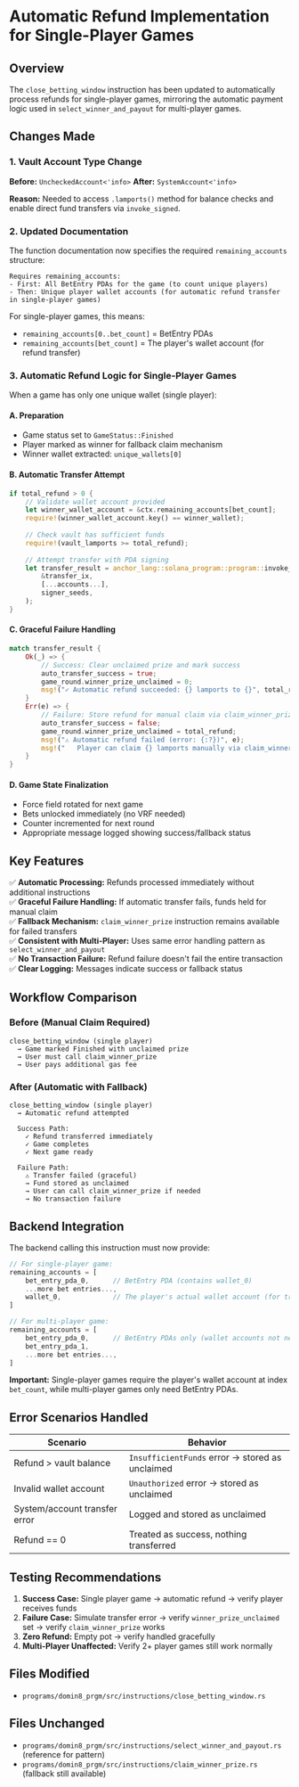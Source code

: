 # Automatic Refund Implementation for Single-Player Games

## Overview
The `close_betting_window` instruction has been updated to automatically process refunds for single-player games, mirroring the automatic payment logic used in `select_winner_and_payout` for multi-player games.

## Changes Made

### 1. Vault Account Type Change
**Before:** `UncheckedAccount<'info>`
**After:** `SystemAccount<'info>`

**Reason:** Needed to access `.lamports()` method for balance checks and enable direct fund transfers via `invoke_signed`.

### 2. Updated Documentation
The function documentation now specifies the required `remaining_accounts` structure:
```
Requires remaining_accounts: 
- First: All BetEntry PDAs for the game (to count unique players)
- Then: Unique player wallet accounts (for automatic refund transfer in single-player games)
```

For single-player games, this means:
- `remaining_accounts[0..bet_count]` = BetEntry PDAs
- `remaining_accounts[bet_count]` = The player's wallet account (for refund transfer)

### 3. Automatic Refund Logic for Single-Player Games

When a game has only one unique wallet (single player):

#### A. Preparation
- Game status set to `GameStatus::Finished`
- Player marked as winner for fallback claim mechanism
- Winner wallet extracted: `unique_wallets[0]`

#### B. Automatic Transfer Attempt
```rust
if total_refund > 0 {
    // Validate wallet account provided
    let winner_wallet_account = &ctx.remaining_accounts[bet_count];
    require!(winner_wallet_account.key() == winner_wallet);
    
    // Check vault has sufficient funds
    require!(vault_lamports >= total_refund);
    
    // Attempt transfer with PDA signing
    let transfer_result = anchor_lang::solana_program::program::invoke_signed(
        &transfer_ix,
        [...accounts...],
        signer_seeds,
    );
}
```

#### C. Graceful Failure Handling
```rust
match transfer_result {
    Ok(_) => {
        // Success: Clear unclaimed prize and mark success
        auto_transfer_success = true;
        game_round.winner_prize_unclaimed = 0;
        msg!("✓ Automatic refund succeeded: {} lamports to {}", total_refund, winner_wallet);
    }
    Err(e) => {
        // Failure: Store refund for manual claim via claim_winner_prize
        auto_transfer_success = false;
        game_round.winner_prize_unclaimed = total_refund;
        msg!("⚠️ Automatic refund failed (error: {:?})", e);
        msg!("   Player can claim {} lamports manually via claim_winner_prize", total_refund);
    }
}
```

#### D. Game State Finalization
- Force field rotated for next game
- Bets unlocked immediately (no VRF needed)
- Counter incremented for next round
- Appropriate message logged showing success/fallback status

## Key Features

✅ **Automatic Processing:** Refunds processed immediately without additional instructions  
✅ **Graceful Failure Handling:** If automatic transfer fails, funds held for manual claim  
✅ **Fallback Mechanism:** `claim_winner_prize` instruction remains available for failed transfers  
✅ **Consistent with Multi-Player:** Uses same error handling pattern as `select_winner_and_payout`  
✅ **No Transaction Failure:** Refund failure doesn't fail the entire transaction  
✅ **Clear Logging:** Messages indicate success or fallback status  

## Workflow Comparison

### Before (Manual Claim Required)
```
close_betting_window (single player)
  → Game marked Finished with unclaimed prize
  → User must call claim_winner_prize
  → User pays additional gas fee
```

### After (Automatic with Fallback)
```
close_betting_window (single player)
  → Automatic refund attempted
  
  Success Path:
    ✓ Refund transferred immediately
    ✓ Game completes
    ✓ Next game ready
  
  Failure Path:
    ⚠️ Transfer failed (graceful)
    → Fund stored as unclaimed
    → User can call claim_winner_prize if needed
    → No transaction failure
```

## Backend Integration

The backend calling this instruction must now provide:

```rust
// For single-player game:
remaining_accounts = [
    bet_entry_pda_0,      // BetEntry PDA (contains wallet_0)
    ...more bet entries...,
    wallet_0,             // The player's actual wallet account (for transfer)
]

// For multi-player game:
remaining_accounts = [
    bet_entry_pda_0,      // BetEntry PDAs only (wallet accounts not needed)
    bet_entry_pda_1,
    ...more bet entries...,
]
```

**Important:** Single-player games require the player's wallet account at index `bet_count`, while multi-player games only need BetEntry PDAs.

## Error Scenarios Handled

| Scenario | Behavior |
|----------|----------|
| Refund > vault balance | `InsufficientFunds` error → stored as unclaimed |
| Invalid wallet account | `Unauthorized` error → stored as unclaimed |
| System/account transfer error | Logged and stored as unclaimed |
| Refund == 0 | Treated as success, nothing transferred |

## Testing Recommendations

1. **Success Case:** Single player game → automatic refund → verify player receives funds
2. **Failure Case:** Simulate transfer error → verify `winner_prize_unclaimed` set → verify `claim_winner_prize` works
3. **Zero Refund:** Empty pot → verify handled gracefully
4. **Multi-Player Unaffected:** Verify 2+ player games still work normally

## Files Modified
- `programs/domin8_prgm/src/instructions/close_betting_window.rs`

## Files Unchanged
- `programs/domin8_prgm/src/instructions/select_winner_and_payout.rs` (reference for pattern)
- `programs/domin8_prgm/src/instructions/claim_winner_prize.rs` (fallback still available)
